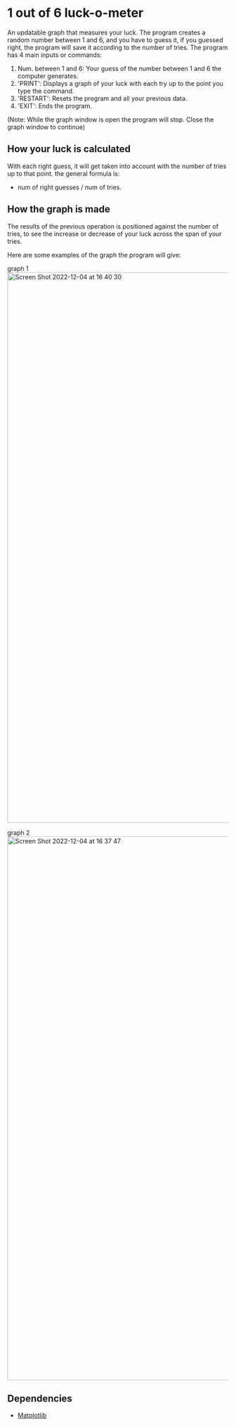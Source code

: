 # 1 out of 6 luck-o-meter

An updatable graph that measures your luck. The program creates a random number between 1 and 6, and you have to guess it, if you guessed right, the program will save it according to the number of tries. The program has 4 main inputs or commands:
1. Num. between 1 and 6: Your guess of the number between 1 and 6 the computer generates.
2. 'PRINT': Displays a graph of your luck with each try up to the point you type the command.
3. 'RESTART': Resets the program and all your previous data.
4. 'EXIT': Ends the program.

(Note: While the graph window is open the program will stop. Close the graph window to continue)
## How your luck is calculated
With each right guess, it will get taken into account with the number of tries up to that point. the general formula is:
- num of right guesses / num of tries. 

## How the graph is made
The results of the previous operation is positioned against the number of tries, to see the increase or decrease of your luck across the span of your tries.

Here are some examples of the graph the program will give:

graph 1
<img width="1252" alt="Screen Shot 2022-12-04 at 16 40 30" src="https://user-images.githubusercontent.com/111297109/205519862-e45a8776-cd3a-4afe-88bc-809d996d626c.png">

graph 2
<img width="1237" alt="Screen Shot 2022-12-04 at 16 37 47" src="https://user-images.githubusercontent.com/111297109/205522272-05d00374-b7e5-418c-9365-102912ef924c.png">

## Dependencies
- [Matplotlib](https://matplotlib.org/)
